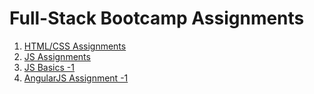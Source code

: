 # Full-Stack Bootcamp Assignments

1. [HTML/CSS Assignments](./html_css_assignments.md)
2. [JS Assignments](./js_assignments.md)
3. [JS Basics -1 ](./js_basic_1.md)
4. [AngularJS Assignment -1 ](./angularjs_assignment.md)





    
 
 